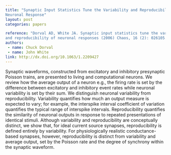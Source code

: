 ```yaml
---
title: "Synaptic Input Statistics Tune the Variability and Reproducibility of
Neuronal Response"
layout: post
categories: papers

reference: "Dorval AD, White JA. Synaptic input statistics tune the variability
and reproducibility of neuronal responses (2006) Chaos, 16 (2): 026105."
authors: 
 - name: Chuck Dorval
 - name: John White
link: http://dx.doi.org/10.1063/1.2209427
---
```


Synaptic waveforms, constructed from excitatory and inhibitory presynaptic
Poisson trains, are presented to living and computational neurons. We review
how the average output of a neuron e.g., the firing rate is set by the
difference between excitatory and inhibitory event rates while neuronal
variability is set by their sum. We distinguish neuronal variability from
reproducibility. Variability quantifies how much an output measure is expected
to vary; for example, the interspike interval coefficient of variation
quantifies the typical range of interspike intervals. Reproducibility
quantifies the similarity of neuronal outputs in response to repeated
presentations of identical stimuli. Although variability and reproducibility
are conceptually distinct, we show that, for ideal current source synapses,
reproducibility is defined entirely by variability. For physiologically
realistic conductance-based synapses, however, reproducibility is distinct from
variability and average output, set by the Poisson rate and the degree of
synchrony within the synaptic waveform.
